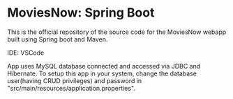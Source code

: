 # MoviesNow: Spring Boot
This is the official repository of the source code for the MoviesNow webapp built using Spring boot and Maven.

IDE: VSCode

App uses MySQL database connected and accessed via JDBC and Hibernate. To setup this app in your system,
change the database user(having CRUD privileges) and password in "src/main/resources/application.properties".
